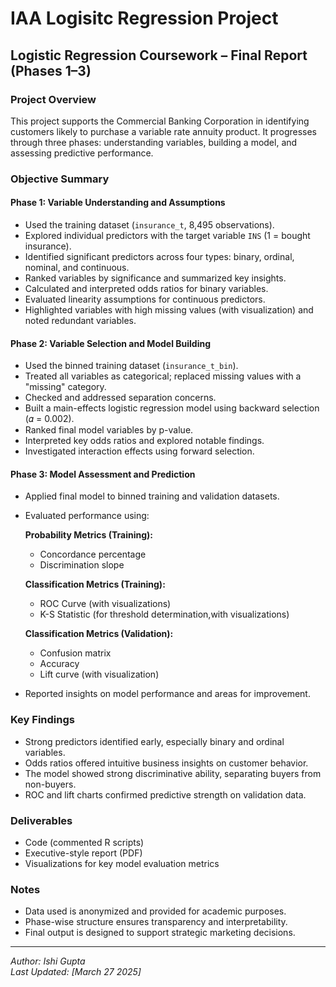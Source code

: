 # IAA Logisitc Regression Project

## Logistic Regression Coursework – Final Report (Phases 1–3)

### Project Overview
This project supports the Commercial Banking Corporation in identifying customers likely to purchase a variable rate annuity product. It progresses through three phases: understanding variables, building a model, and assessing predictive performance.

### Objective Summary

#### Phase 1: Variable Understanding and Assumptions
- Used the training dataset (`insurance_t`, 8,495 observations).
- Explored individual predictors with the target variable `INS` (1 = bought insurance).
- Identified significant predictors across four types: binary, ordinal, nominal, and continuous.
- Ranked variables by significance and summarized key insights.
- Calculated and interpreted odds ratios for binary variables.
- Evaluated linearity assumptions for continuous predictors.
- Highlighted variables with high missing values (with visualization) and noted redundant variables.

#### Phase 2: Variable Selection and Model Building
- Used the binned training dataset (`insurance_t_bin`).
- Treated all variables as categorical; replaced missing values with a "missing" category.
- Checked and addressed separation concerns.
- Built a main-effects logistic regression model using backward selection (𝛼 = 0.002).
- Ranked final model variables by p-value.
- Interpreted key odds ratios and explored notable findings.
- Investigated interaction effects using forward selection.

#### Phase 3: Model Assessment and Prediction
- Applied final model to binned training and validation datasets.
- Evaluated performance using:

  **Probability Metrics (Training):**
  - Concordance percentage
  - Discrimination slope

  **Classification Metrics (Training):**
  - ROC Curve (with visualizations)
  - K-S Statistic (for threshold determination,with visualizations)

  **Classification Metrics (Validation):**
  - Confusion matrix
  - Accuracy
  - Lift curve (with visualization)

- Reported insights on model performance and areas for improvement.

### Key Findings
- Strong predictors identified early, especially binary and ordinal variables.
- Odds ratios offered intuitive business insights on customer behavior.
- The model showed strong discriminative ability, separating buyers from non-buyers.
- ROC and lift charts confirmed predictive strength on validation data.

### Deliverables
- Code (commented R scripts)
- Executive-style report (PDF)
- Visualizations for key model evaluation metrics

### Notes
- Data used is anonymized and provided for academic purposes.
- Phase-wise structure ensures transparency and interpretability.
- Final output is designed to support strategic marketing decisions.

---

*Author: Ishi Gupta*  
*Last Updated: [March 27 2025]*


